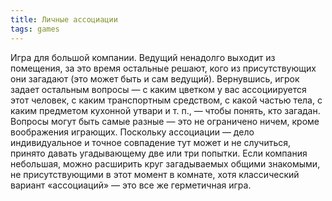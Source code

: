 ```yaml
---
title: Личные ассоциации
tags: games
---
```


Игра для большой компании. Ведущий ненадолго выходит из помещения, за это время остальные решают, кого из присутствующих они загадают (это может быть и сам ведущий). Вернувшись, игрок задает остальным вопросы — с каким цветком у вас ассоциируется этот человек, с каким транспортным средством, с какой частью тела, с каким предметом кухонной утвари и т. п., — чтобы понять, кто загадан. Вопросы могут быть самые раз­ные — это не ограничено ничем, кроме воображения играющих. Поскольку ассоциации — дело индивидуальное и точное совпадение тут может и не слу­читься, принято давать угадывающему две или три попытки. Если компания небольшая, можно расширить круг загадываемых общими знакомыми, не присутствующими в этот момент в комнате, хотя классический вариант «ассоциаций» — это все же герметичная игра.